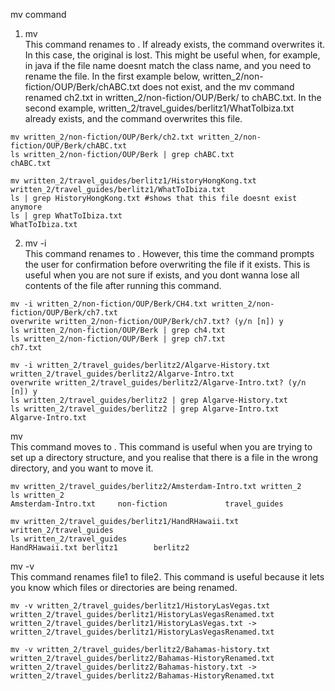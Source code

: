 mv command 

1. mv <file1> <file2> <br>
This command renames <file1> to <file2>. If <file2> already exists, the command overwrites it. In this case, the original <file2> is lost. This might be useful when, for example, in java
if the file name doesnt match the class name, and you need to rename the file. In the first example below, written_2/non-fiction/OUP/Berk/chABC.txt does not exist, and the mv command renamed 
ch2.txt in written_2/non-fiction/OUP/Berk/ to chABC.txt. In the second example, written_2/travel_guides/berlitz1/WhatToIbiza.txt already exists, and the command overwrites this file.  

```
mv written_2/non-fiction/OUP/Berk/ch2.txt written_2/non-fiction/OUP/Berk/chABC.txt
ls written_2/non-fiction/OUP/Berk | grep chABC.txt
chABC.txt
 
mv written_2/travel_guides/berlitz1/HistoryHongKong.txt written_2/travel_guides/berlitz1/WhatToIbiza.txt
ls | grep HistoryHongKong.txt #shows that this file doesnt exist anymore
ls | grep WhatToIbiza.txt    
WhatToIbiza.txt
```
  
2. mv -i <file1> <file2> <br>
This command renames <file1> to <file2>. However, this time the command prompts the user for confirmation before overwriting the file if it exists. This is useful when you are not sure
if <file2> exists, and you dont wanna lose all contents of the file after running this command. 

```
mv -i written_2/non-fiction/OUP/Berk/CH4.txt written_2/non-fiction/OUP/Berk/ch7.txt 
overwrite written_2/non-fiction/OUP/Berk/ch7.txt? (y/n [n]) y
ls written_2/non-fiction/OUP/Berk | grep ch4.txt  
ls written_2/non-fiction/OUP/Berk | grep ch7.txt
ch7.txt
  
mv -i written_2/travel_guides/berlitz2/Algarve-History.txt written_2/travel_guides/berlitz2/Algarve-Intro.txt
overwrite written_2/travel_guides/berlitz2/Algarve-Intro.txt? (y/n [n]) y
ls written_2/travel_guides/berlitz2 | grep Algarve-History.txt
ls written_2/travel_guides/berlitz2 | grep Algarve-Intro.txt
Algarve-Intro.txt
```
  
mv <file1> <directory> <br>
This command moves <file1> to <directory>. This command is useful when you are trying to set up a directory structure, and you realise that there is a file in the wrong directory, and you want 
to move it.

```
mv written_2/travel_guides/berlitz2/Amsterdam-Intro.txt written_2
ls written_2 
Amsterdam-Intro.txt     non-fiction             travel_guides
  
mv written_2/travel_guides/berlitz1/HandRHawaii.txt written_2/travel_guides
ls written_2/travel_guides
HandRHawaii.txt berlitz1        berlitz2
```
mv -v <file1> <file2> <br>
This command renames file1 to file2. This command is useful because it lets you know which files or directories are being renamed. 
  
```
mv -v written_2/travel_guides/berlitz1/HistoryLasVegas.txt written_2/travel_guides/berlitz1/HistoryLasVegasRenamed.txt
written_2/travel_guides/berlitz1/HistoryLasVegas.txt -> written_2/travel_guides/berlitz1/HistoryLasVegasRenamed.txt

mv -v written_2/travel_guides/berlitz2/Bahamas-history.txt written_2/travel_guides/berlitz2/Bahamas-HistoryRenamed.txt
written_2/travel_guides/berlitz2/Bahamas-history.txt -> written_2/travel_guides/berlitz2/Bahamas-HistoryRenamed.txt
```
